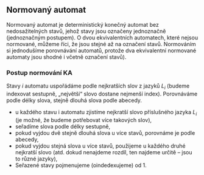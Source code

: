 ## Normovaný automat
Normovaný automat je deterministický konečný automat bez nedosažitelných stavů, jehož stavy jsou označeny jednoznačně (jednoznačným postupem). O dvou ekvivalentních automatech, které nejsou normované, můžeme říci, že jsou stejné až na označení stavů. Normováním si jednodušíme porovnávání automatů, protože dva ekvivalentní normované automaty jsou shodné i včetně označení stavů).

### Postup normování KA 
Stavy $i$ automatu uspořádáme podle nejkratších slov z jazyků $L_i$ (budeme indexovat sestupně, „největší“ slovo dostane nejmenší index). Porovnáváme podle délky slova, stejně dlouhá slova podle abecedy. 
- u každého stavu i automatu zjistíme nejkratší slovo příslušného jazyka $L_i$ (je možné, že budeme potřebovat více takových slov), 
- seřadíme slova podle délky sestupně, 
- pokud vyjdou dvě stejně dlouhá slova u více stavů, porovnáme je podle abecedy, 
- pokud vyjdou stejná slova u více stavů, použijeme u každého druhé nejkratší slovo (atd. dokud nenajdeme rozdíl, ten najdeme určitě – jsou to různé jazyky), 
- Seřazené stavy pojmenujeme (oindedexujeme) od 1.